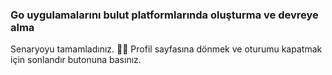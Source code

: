 ### Go uygulamalarını bulut platformlarında oluşturma ve devreye alma

Senaryoyu tamamladınız. 👏🏻
Profil sayfasına dönmek ve oturumu kapatmak için sonlandır butonuna basınız.  